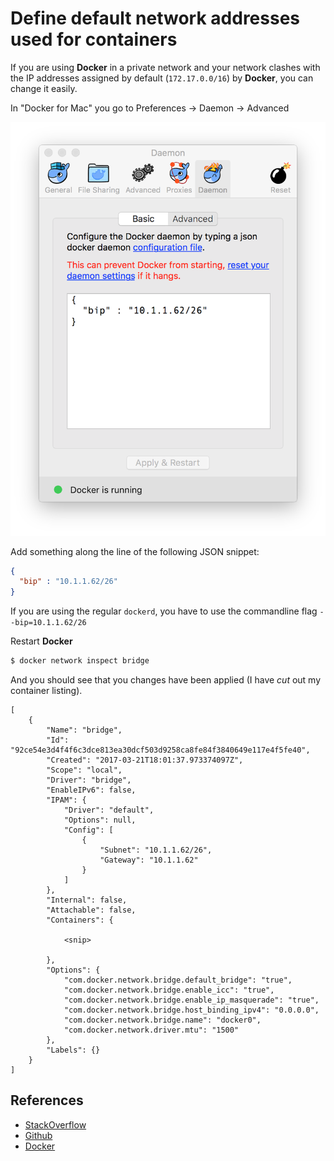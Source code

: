# Define default network addresses used for containers

If you are using **Docker** in a private network and your network clashes with the IP addresses assigned by default (`172.17.0.0/16`) by **Docker**, you can change it easily.

In "Docker for Mac" you go to Preferences -> Daemon -> Advanced

![docker for mac network settings](docker4mac-network.png)

Add something along the line of the following JSON snippet:

```json
{
  "bip" : "10.1.1.62/26"
}
```

If you are using the regular `dockerd`, you have to use the commandline flag `--bip=10.1.1.62/26`

Restart **Docker**

```bash
$ docker network inspect bridge
```

And you should see that you changes have been applied (I have _cut_ out my container listing).

```
[
    {
        "Name": "bridge",
        "Id": "92ce54e3d4f4f6c3dce813ea30dcf503d9258ca8fe84f3840649e117e4f5fe40",
        "Created": "2017-03-21T18:01:37.973374097Z",
        "Scope": "local",
        "Driver": "bridge",
        "EnableIPv6": false,
        "IPAM": {
            "Driver": "default",
            "Options": null,
            "Config": [
                {
                    "Subnet": "10.1.1.62/26",
                    "Gateway": "10.1.1.62"
                }
            ]
        },
        "Internal": false,
        "Attachable": false,
        "Containers": {

            <snip>

        },
        "Options": {
            "com.docker.network.bridge.default_bridge": "true",
            "com.docker.network.bridge.enable_icc": "true",
            "com.docker.network.bridge.enable_ip_masquerade": "true",
            "com.docker.network.bridge.host_binding_ipv4": "0.0.0.0",
            "com.docker.network.bridge.name": "docker0",
            "com.docker.network.driver.mtu": "1500"
        },
        "Labels": {}
    }
]
```

## References

- [StackOverflow](https://stackoverflow.com/questions/27344282/how-can-i-change-the-default-assigned-ip-address-for-docker-containers)
- [Github](https://github.com/docker/docker/issues/3812)
- [Docker](https://docs.docker.com/engine/userguide/networking/work-with-networks/)
